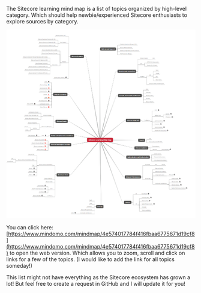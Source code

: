 
The Sitecore learning mind map is a list of topics organized by high-level category.  Which should help newbie/experienced Sitecore enthusiasts to explore sources by category.

![Sitecore Learning Mind Map](./img/Sitecore-Learning-Mind-map-Beta.png)

You can click here: [https://www.mindomo.com/mindmap/4e574017784f416fbaa6775671d19cf8](https://www.mindomo.com/mindmap/4e574017784f416fbaa6775671d19cf8) to open the web version. Which allows you to zoom, scroll and click on links for a few of the topics. (I would like to add the link for all topics someday!)

This list might not have everything as the Sitecore ecosystem has grown a lot! But feel free to create a request in GitHub and I will update it for you!
